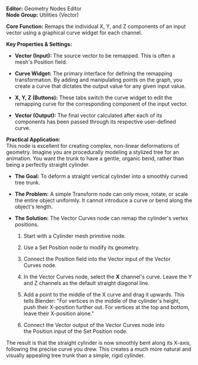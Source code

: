 **Editor:** Geometry Nodes Editor  
**Node Group:** Utilities (Vector)

**Core Function:** Remaps the individual X, Y, and Z components of an input vector using a graphical curve widget for each channel.

**Key Properties & Settings:**

- **Vector (Input):** The source vector to be remapped. This is often a mesh's Position field.
    
- **Curve Widget:** The primary interface for defining the remapping transformation. By adding and manipulating points on the graph, you create a curve that dictates the output value for any given input value.
    
- **X, Y, Z (Buttons):** These tabs switch the curve widget to edit the remapping curve for the corresponding component of the input vector.
    
- **Vector (Output):** The final vector calculated after each of its components has been passed through its respective user-defined curve.
    

**Practical Application:**  
This node is excellent for creating complex, non-linear deformations of geometry. Imagine you are procedurally modeling a stylized tree for an animation. You want the trunk to have a gentle, organic bend, rather than being a perfectly straight cylinder.

- **The Goal:** To deform a straight vertical cylinder into a smoothly curved tree trunk.
    
- **The Problem:** A simple Transform node can only move, rotate, or scale the entire object uniformly. It cannot introduce a curve or bend along the object's length.
    
- **The Solution:** The Vector Curves node can remap the cylinder's vertex positions.
    
    1. Start with a Cylinder mesh primitive node.
        
    2. Use a Set Position node to modify its geometry.
        
    3. Connect the Position field into the Vector input of the Vector Curves node.
        
    4. In the Vector Curves node, select the **X** channel's curve. Leave the Y and Z channels as the default straight diagonal line.
        
    5. Add a point to the middle of the X curve and drag it upwards. This tells Blender: "For vertices in the middle of the cylinder's height, push their X-position further out. For vertices at the top and bottom, leave their X-position alone."
        
    6. Connect the Vector output of the Vector Curves node into the Position input of the Set Position node.
        

The result is that the straight cylinder is now smoothly bent along its X-axis, following the precise curve you drew. This creates a much more natural and visually appealing tree trunk than a simple, rigid cylinder.